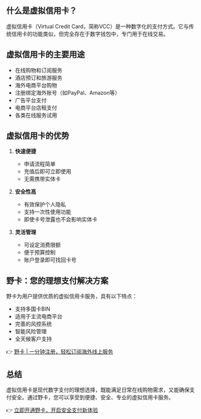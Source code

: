 ## 什么是虚拟信用卡？

虚拟信用卡（Virtual Credit Card，简称VCC）是一种数字化的支付方式。它与传统信用卡的功能类似，但完全存在于数字钱包中，专门用于在线交易。

## 虚拟信用卡的主要用途

- 在线购物和订阅服务
- 酒店预订和旅游服务
- 海外电商平台购物
- 注册绑定海外账号（如PayPal、Amazon等）
- 广告平台支付
- 电商平台店租支付
- 各类在线服务试用

## 虚拟信用卡的优势

1. **快速便捷**
   - 申请流程简单
   - 充值后即可立即使用
   - 无需携带实体卡

2. **安全性高**
   - 有效保护个人隐私
   - 支持一次性使用功能
   - 即使卡号泄露也不会影响实体卡

3. **灵活管理**
   - 可设定消费限额
   - 便于预算控制
   - 账户登录即可找回卡号

## 野卡：您的理想支付解决方案

野卡为用户提供优质的虚拟信用卡服务，具有以下特点：

- 支持多国卡BIN
- 适用于主流电商平台
- 完善的风控系统
- 智能风险管理
- 全天候客户支持

👉 [野卡 | 一分钟注册，轻松订阅海外线上服务](https://bit.ly/bewildcard)

## 总结

虚拟信用卡是现代数字支付的理想选择，既能满足日常在线购物需求，又能确保支付安全。通过野卡，您可以享受到便捷、安全、专业的虚拟信用卡服务。

👉 [立即开通野卡，开启安全支付新体验](https://bit.ly/bewildcard)
